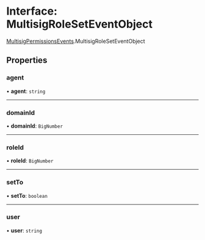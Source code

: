 # Interface: MultisigRoleSetEventObject

[MultisigPermissionsEvents](../modules/MultisigPermissionsEvents.md).MultisigRoleSetEventObject

## Properties

### agent

• **agent**: `string`

___

### domainId

• **domainId**: `BigNumber`

___

### roleId

• **roleId**: `BigNumber`

___

### setTo

• **setTo**: `boolean`

___

### user

• **user**: `string`
